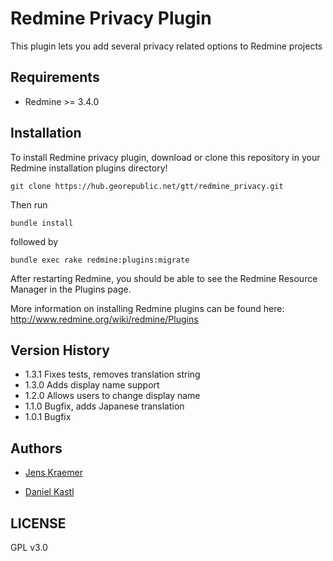 # Redmine Privacy Plugin

This plugin lets you add several privacy related options to Redmine projects


## Requirements

 - Redmine >= 3.4.0

## Installation

To install Redmine privacy plugin, download or clone this repository in your Redmine installation plugins directory! 

`git clone https://hub.georepublic.net/gtt/redmine_privacy.git`

Then run

`bundle install`

followed by

`bundle exec rake redmine:plugins:migrate`


After restarting Redmine, you should be able to see the Redmine Resource Manager in the Plugins page.

More information on installing Redmine plugins can be found here: http://www.redmine.org/wiki/redmine/Plugins


## Version History

  - 1.3.1 Fixes tests, removes translation string
  - 1.3.0 Adds display name support
  - 1.2.0 Allows users to change display name
  - 1.1.0 Bugfix, adds Japanese translation
  - 1.0.1 Bugfix
  

## Authors

  - [Jens Kraemer](https://github.com/jkraemer)

  - [Daniel Kastl](https://github.com/dkastl)


## LICENSE

GPL v3.0
